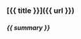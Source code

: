 <div class="docs">
<!-- markdown content starts -->

### [{{ title }}]({{ url }})

##### {{ summary }}

<!-- markdown content ends -->
</div>